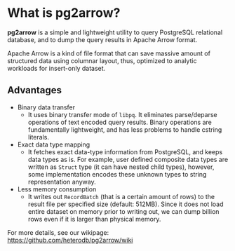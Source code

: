 # What is pg2arrow?

**pg2arrow** is a simple and lightweight utility to query PostgreSQL relational database, and to dump the query results in Apache Arrow format.

Apache Arrow is a kind of file format that can save massive amount of structured data using columnar layout, thus, optimized to analytic workloads for insert-only dataset.

## Advantages
* Binary data transfer
    * It uses binary transfer mode of `libpq`. It eliminates parse/deparse operations of text encoded query results. Binary operations are fundamentally lightweight, and has less problems to handle cstring literals.
* Exact data type mapping
    * It fetches exact data-type information from PostgreSQL, and keeps data types as is. For example, user defined composite data types are written as `Struct` type (it can have nested child types), however, some implementation encodes these unknown types to string representation anyway.
* Less memory consumption
    * It writes out `RecordBatch` (that is a certain amount of rows) to the result file per specified size (default: 512MB). Since it does not load entire dataset on memory prior to writing out, we can dump billion rows even if it is larger than physical memory.

For more details, see our wikipage: https://github.com/heterodb/pg2arrow/wiki
